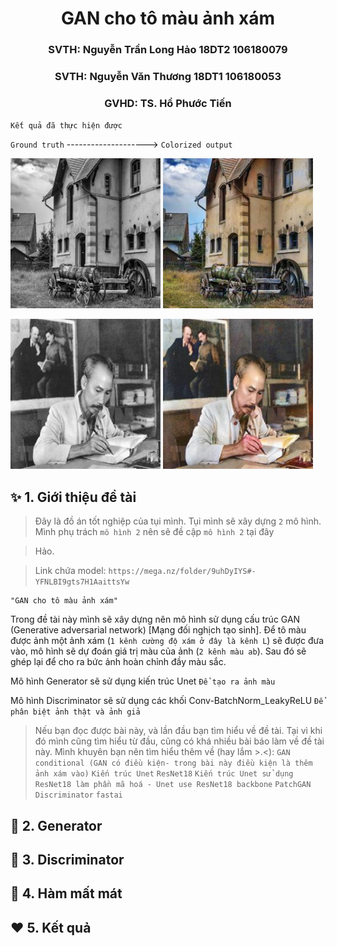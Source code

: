 <h1 align="center">GAN cho tô màu ảnh xám</h1>
<h3 align="center">SVTH: Nguyễn Trần Long Hảo 18DT2 106180079</h3>
<h3 align="center">SVTH: Nguyễn Văn Thương    18DT1 106180053</h3>
<h3 align="center">GVHD: TS. Hồ Phước Tiến</h3>
<p align="center">

  `Kết quả đã thực hiện được`
  
  `Ground truth`
  -------------------->
  `Colorized output`
</p>
<p>
  <img src="https://github.com/NguyenHao0612/GAN_cho_to_mau_anh_xam/blob/main/static/ground_truth/grounf_truth.jpg" width="240">
  <img src="https://github.com/NguyenHao0612/GAN_cho_to_mau_anh_xam/blob/main/static/color/colorized_ouput_.jpg" width="240">
</p>
<p>
  <img src="https://github.com/NguyenHao0612/GAN_cho_to_mau_anh_xam/blob/main/static/ground_truth/grounf_truth_2.jpg" width="240">
  <img src="https://github.com/NguyenHao0612/GAN_cho_to_mau_anh_xam/blob/main/static/color/colorized_ouput_2.jpg" width="240">
</p>

## ✨ 1. Giới thiệu đề tài
>Đây là đồ án tốt nghiệp của tụi mình. Tụi mình sẽ xây dựng `2` mô hình. Mình phụ trách `mô hình 2` nên sẽ đề cập `mô hình 2` tại đây

>Hảo.

>Link chứa model: `https://mega.nz/folder/9uhDyIYS#-YFNLBI9gts7H1AaittsYw`
```
"GAN cho tô màu ảnh xám"
```
Trong đề tài này mình sẽ xây dựng nên mô hình sử dụng cấu trúc GAN (Generative adversarial network) [Mạng đối nghịch tạo sinh].
Để tô màu được ảnh một ảnh xám (`1 kênh cường độ xám ở đây là kênh L`) sẽ được đưa vào, mô hình sẽ dự đoán giá trị màu của ảnh (`2 kênh màu ab`).
Sau đó sẽ ghép lại để cho ra bức ảnh hoàn chỉnh đầy màu sắc.

Mô hình Generator sẽ sử dụng kiến trúc Unet `Để tạo ra ảnh màu`

Mô hình Discriminator sẽ sử dụng các khối Conv-BatchNorm_LeakyReLU `Để phân biệt ảnh thật và ảnh giả`

>Nếu bạn đọc được bài này, và lần đầu bạn tìm hiểu về đề tài.
Tại vì khi đó mình cũng tìm hiểu từ đầu, cũng có khá nhiều bài báo làm về đề tài này.
Mình khuyên bạn nên tìm hiểu thêm về (hay lắm >.<): 
`GAN conditional (GAN có điều kiện- trong bài này điều kiện là thêm ảnh xám vào)`
`Kiến trúc Unet`
`ResNet18`
`Kiến trúc Unet sử dụng ResNet18 làm phần mã hoá - Unet use ResNet18 backbone`
`PatchGAN Discriminator`
`fastai`

## 🚀 2. Generator

## 🚀 3. Discriminator

## 🚀 4. Hàm mất mát

## ❤️ 5. Kết quả
